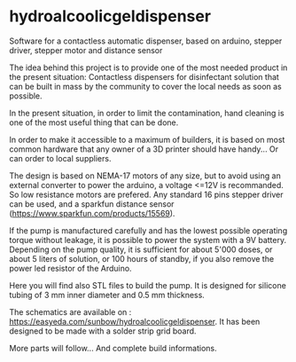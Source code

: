 # hydroalcoolicgeldispenser

Software for a contactless automatic dispenser, based on arduino, stepper driver, stepper motor and distance sensor

The idea behind this project is to provide one of the most needed product in the present situation: Contactless dispensers for disinfectant solution that can be built in mass by the community to cover the local needs as soon as possible.

In the present situation, in order to limit the contamination, hand cleaning is one of the most useful thing that can be done.

In order to make it accessible to a maximum of builders, it is based on most common hardware that any owner of a 3D printer should have handy... Or can order to local suppliers.

The design is based on NEMA-17 motors of any size, but to avoid using an external converter to power the arduino, a voltage <=12V is recommanded. So low resistance motors are prefered. Any standard 16 pins stepper driver can be used, and a sparkfun distance sensor (https://www.sparkfun.com/products/15569).

If the pump is manufactured carefully and has the lowest possible operating torque without leakage, it is possible to power the system with a 9V battery. Depending on the pump quality, it is sufficient for about 5'000 doses, or about 5 liters of solution, or 100 hours of standby, if you also remove the power led resistor of the Arduino.

Here you will find also STL files to build the pump. It is designed for silicone tubing of 3 mm inner diameter and 0.5 mm thickness.

The schematics are available on : https://easyeda.com/sunbow/hydroalcoolicgeldispenser. It has been designed to be made with a solder strip grid board.

More parts will follow... And complete build informations.
